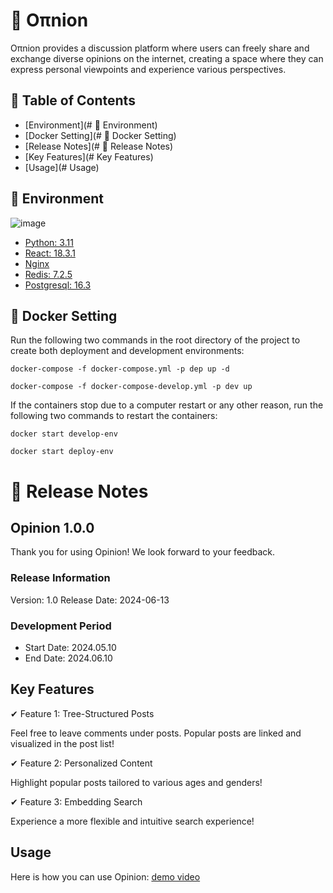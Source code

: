 # 🧅 Oπnion
Oπnion provides a discussion platform where users can freely share and exchange diverse opinions on the internet, creating a space where they can express personal viewpoints and experience various perspectives.

## 📑 Table of Contents
- [Environment](# 🔧 Environment)
- [Docker Setting](# 🐋 Docker Setting)
- [Release Notes](# 🚀 Release Notes)
- [Key Features](# Key Features)
- [Usage](# Usage)


## 🔧 Environment

![image](https://github.com/RollCal/onion/assets/156996387/3fa6c01f-f80f-4a8d-9680-835b04a39983)

- [Python: 3.11](https://docs.python.org/ko/3.11/)
- [React: 18.3.1](https://react.dev/learn)
- [Nginx](https://nginx.org/en/docs/)
- [Redis: 7.2.5](https://redis.io/docs/latest/)
- [Postgresql: 16.3](https://www.postgresql.org/docs/current/index.html)

## 🐋 Docker Setting

Run the following two commands in the root directory of the project to create both deployment and development environments:

``
docker-compose -f docker-compose.yml -p dep up -d
``

``
docker-compose -f docker-compose-develop.yml -p dev up
``

If the containers stop due to a computer restart or any other reason, run the following two commands to restart the containers:

``
docker start develop-env
``

``
docker start deploy-env
``

# 🚀 Release Notes

## Opinion 1.0.0

Thank you for using Opinion! We look forward to your feedback.

### Release Information
Version: 1.0
Release Date: 2024-06-13

### Development Period
- Start Date: 2024.05.10
- End Date: 2024.06.10

## Key Features

✔ Feature 1: Tree-Structured Posts

Feel free to leave comments under posts. Popular posts are linked and visualized in the post list!
  
✔ Feature 2: Personalized Content

Highlight popular posts tailored to various ages and genders!
  
✔ Feature 3: Embedding Search

Experience a more flexible and intuitive search experience!

## Usage
Here is how you can use Opinion:
[demo video](https://youtu.be/yBol1qEtEXc)
